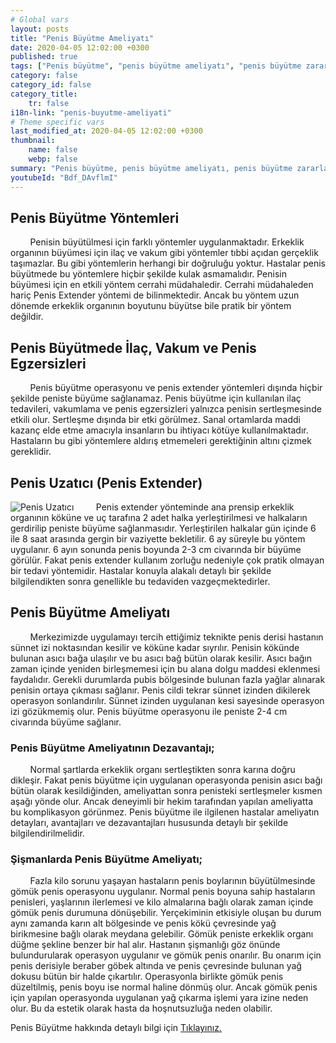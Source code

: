 ```yaml
---
# Global vars
layout: posts
title: "Penis Büyütme Ameliyatı"
date: 2020-04-05 12:02:00 +0300
published: true
tags: ["Penis büyütme", "penis büyütme ameliyatı", "penis büyütme zararı", "penis büyütme fiyat", "penis büyütme nasıl yapılır", "penis büyütme ameliyatı sonrası", "penis büyütme ameliyatı öncesi", "penis estetiği ameliyatı", "penis işlevi",  "penis boyu", "penis büyütme nedir", "penis anatomisi" , "penis nasıl büyütülür" , "ideal penis boyu" , "Türkiye penis boyu ortalaması" , "penis estetiği" , "Ortalama penis boyu" , "penis büyütme tedavi" , "küçük penis tedavi" , "penis büyütme vakum" , "penis extender" , "penis büyütme tedavi" , "şişmanlarda penis büyütme" ]
category: false
category_id: false
category_title:
    tr: false
i18n-link: "penis-buyutme-ameliyati"
# Theme specific vars
last_modified_at: 2020-04-05 12:02:00 +0300
thumbnail:
    name: false
    webp: false
summary: "Penis büyütme, penis büyütme ameliyatı, penis büyütme zararları, penis büyütme fiyatı, penis büyütme nasıl yapılır, penis büyütme ameliyatı sonrası, penis büyütme ameliyatı öncesi, penis nasıl büyür, penis ameliyatı, penis işlevi, penis boyu, penis boyutları, penis kalınlığı, küçük penis, penis büyütme nedir, penis anatomisi"
youtubeId: "Bdf_DAvflmI"
---
```


## Penis Büyütme Yöntemleri

&nbsp;&nbsp;&nbsp;&nbsp;&nbsp;&nbsp;&nbsp;&nbsp;Penisin büyütülmesi için farklı yöntemler uygulanmaktadır. Erkeklik organının büyümesi için ilaç ve vakum gibi yöntemler tıbbi açıdan gerçeklik taşımazlar. Bu gibi yöntemlerin herhangi bir doğruluğu yoktur. Hastalar penis büyütmede bu yöntemlere hiçbir şekilde kulak asmamalıdır. Penisin büyümesi için en etkili yöntem cerrahi müdahaledir. Cerrahi müdahaleden hariç Penis Extender yöntemi de bilinmektedir. Ancak bu yöntem uzun dönemde erkeklik organının boyutunu büyütse bile pratik bir yöntem değildir.

##	Penis Büyütmede İlaç, Vakum ve Penis Egzersizleri

&nbsp;&nbsp;&nbsp;&nbsp;&nbsp;&nbsp;&nbsp;&nbsp;Penis büyütme operasyonu ve penis extender yöntemleri dışında hiçbir şekilde peniste büyüme sağlanamaz. Penis büyütme için kullanılan ilaç tedavileri, vakumlama ve penis egzersizleri yalnızca penisin sertleşmesinde etkili olur. Sertleşme dışında bir etki görülmez. Sanal ortamlarda maddi kazanç elde etme amacıyla insanların bu ihtiyacı kötüye kullanılmaktadır. Hastaların bu gibi yöntemlere aldırış etmemeleri gerektiğinin altını çizmek gereklidir.

##	Penis Uzatıcı (Penis Extender)

![​Penis Uzatıcı](/assets/img/penisextender.jpeg)
&nbsp;&nbsp;&nbsp;&nbsp;&nbsp;&nbsp;&nbsp;&nbsp;Penis extender yönteminde ana prensip erkeklik organının köküne ve uç tarafına 2 adet halka yerleştirilmesi ve halkaların gerdirilip peniste büyüme sağlanmasıdır. Yerleştirilen halkalar gün içinde 6 ile 8 saat arasında gergin bir vaziyette bekletilir. 6 ay süreyle bu yöntem uygulanır. 6 ayın sonunda penis boyunda 2-3 cm civarında bir büyüme görülür. Fakat penis extender kullanım zorluğu nedeniyle çok pratik olmayan bir tedavi yöntemidir. Hastalar konuyla alakalı detaylı bir şekilde bilgilendikten sonra genellikle bu tedaviden vazgeçmektedirler.

##	Penis Büyütme Ameliyatı

&nbsp;&nbsp;&nbsp;&nbsp;&nbsp;&nbsp;&nbsp;&nbsp;Merkezimizde uygulamayı tercih ettiğimiz teknikte penis derisi hastanın sünnet izi noktasından kesilir ve köküne kadar sıyrılır. Penisin kökünde bulunan asıcı bağa ulaşılır ve bu asıcı bağ bütün olarak kesilir. Asıcı bağın zaman içinde yeniden birleşmemesi için bu alana dolgu maddesi eklenmesi faydalıdır. Gerekli durumlarda pubis bölgesinde bulunan fazla yağlar alınarak penisin ortaya çıkması sağlanır. Penis cildi tekrar sünnet izinden dikilerek operasyon sonlandırılır. Sünnet izinden uygulanan kesi sayesinde operasyon izi gözükmemiş olur. Penis büyütme operasyonu ile peniste 2-4 cm civarında büyüme sağlanır.

### Penis Büyütme Ameliyatının Dezavantajı;

&nbsp;&nbsp;&nbsp;&nbsp;&nbsp;&nbsp;&nbsp;&nbsp;Normal şartlarda erkeklik organı sertleştikten sonra karına doğru dikleşir. Fakat penis büyütme için uygulanan operasyonda penisin asıcı bağı bütün olarak kesildiğinden, ameliyattan sonra penisteki sertleşmeler kısmen aşağı yönde olur. Ancak deneyimli bir hekim tarafından yapılan ameliyatta bu komplikasyon görünmez. Penis büyütme ile ilgilenen hastalar ameliyatın detayları, avantajları ve dezavantajları hususunda detaylı bir şekilde bilgilendirilmelidir.

### Şişmanlarda Penis Büyütme Ameliyatı;

&nbsp;&nbsp;&nbsp;&nbsp;&nbsp;&nbsp;&nbsp;&nbsp;Fazla kilo sorunu yaşayan hastaların penis boylarının büyütülmesinde gömük penis operasyonu uygulanır. Normal penis boyuna sahip hastaların penisleri, yaşlarının ilerlemesi ve kilo almalarına bağlı olarak zaman içinde gömük penis durumuna dönüşebilir. Yerçekiminin etkisiyle oluşan bu durum aynı zamanda karın alt bölgesinde ve penis kökü çevresinde yağ birikmesine bağlı olarak meydana gelebilir. Gömük peniste erkeklik organı düğme şekline benzer bir hal alır. Hastanın şişmanlığı göz önünde bulundurularak operasyon uygulanır ve gömük penis onarılır. Bu onarım için penis derisiyle beraber göbek altında ve penis çevresinde bulunan yağ dokusu bütün bir halde çıkartılır. Operasyonla birlikte gömük penis düzeltilmiş, penis boyu ise normal haline dönmüş olur. Ancak gömük penis için yapılan operasyonda uygulanan yağ çıkarma işlemi yara izine neden olur. Bu da estetik olarak hasta da hoşnutsuzluğa neden olabilir.    

Penis Büyütme hakkında detaylı bilgi için [Tıklayınız.](https://www.onoluroloji.com/penis-buyutme)
